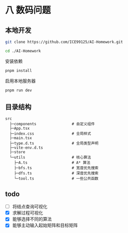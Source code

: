 # 八 数码问题

## 本地开发

```bash
git clone https://github.com/ICE99125/AI-Homework.git
```

```bash
cd ./AI-Homework
```

安装依赖

```bash
pnpm install
```

启用本地服务器

```bash
pnpm run dev
```

## 目录结构

```
src
  ├─components                # 自定义组件
  ├─App.tsx
  ├─index.css                 # 全局样式
  ├─main.tsx
  ├─type.d.ts                 # 全局类型声明
  ├─vite-env.d.ts
  ├─store
  └─utils                     # 核心算法
    ├─A.ts                    # A* 算法
    ├─bfs.ts                  # 宽度优先搜索
    ├─dfs.ts                  # 深度优先搜索
    └─tool.ts                 # 一些公共函数
```

## todo

- [ ] 将结点查询可视化
- [x] 求解过程可视化
- [x] 能够选择不同的算法
- [x] 能够主动输入起始矩阵和目标矩阵
